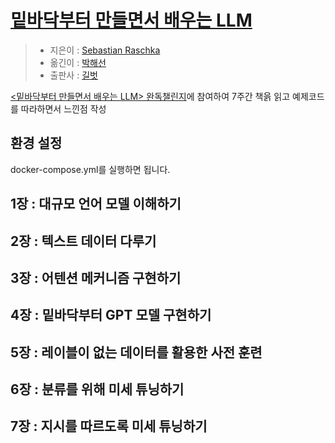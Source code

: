 # [밑바닥부터 만들면서 배우는 LLM](https://www.aladin.co.kr/shop/wproduct.aspx?ItemId=372272431)
> - 지은이 : [Sebastian Raschka](https://github.com/rasbt)
> - 옮긴이 : [박해선](https://github.com/rickiepark)
> - 출판사 : [길벗](https://github.com/gilbutITbook)

[<밑바닥부터 만들면서 배우는 LLM> 완독챌린지](https://www.inflearn.com/challenge/lt밑바닥부터-만들면서-배우는-llm)에 참여하여 7주간 책읅 읽고 예제코드를 따라하면서 느낀점 작성

## 환경 설정
docker-compose.yml를 실행하면 됩니다.

## 1장 : 대규모 언어 모델 이해하기
## 2장 : 텍스트 데이터 다루기
## 3장 : 어텐션 메커니즘 구현하기
## 4장 : 밑바닥부터 GPT 모델 구현하기
## 5장 : 레이블이 없는 데이터를 활용한 사전 훈련
## 6장 : 분류를 위해 미세 튜닝하기
## 7장 : 지시를 따르도록 미세 튜닝하기